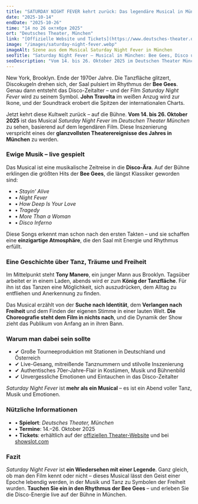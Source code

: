 ```yaml
---
title: "SATURDAY NIGHT FEVER kehrt zurück: Das legendäre Musical in München"
date: "2025-10-14"
endDate: "2025-10-26"
time: "14 по 26 октября 2025"
ort: "Deutsches Theater, München"
link: "[Offizielle Website und Tickets](https://www.deutsches-theater.de/saturday-night-fever/)"
image: "/images/saturday-night-fever.webp"
imageAlt: Szene aus dem Musical Saturday Night Fever in München
seoTitle: "Saturday Night Fever — Musical in München: Bee Gees, Disco und Live-Musik"
seoDescription: "Vom 14. bis 26. Oktober 2025 im Deutschen Theater München: Das legendäre Musical Saturday Night Fever mit den größten Bee Gees-Hits live auf der Bühne."
---
```


New York, Brooklyn. Ende der 1970er Jahre. Die Tanzfläche glitzert, Discokugeln drehen sich, der Saal pulsiert im Rhythmus der **Bee Gees**. Genau dann entsteht das Disco-Zeitalter – und der Film *Saturday Night Fever* wird zu seinem Symbol. **John Travolta** im weißen Anzug wird zur Ikone, und der Soundtrack erobert die Spitzen der internationalen Charts.

Jetzt kehrt diese Kultwelt zurück – auf die Bühne. **Vom 14. bis 26. Oktober 2025** ist das Musical *Saturday Night Fever* im *Deutschen Theater München* zu sehen, basierend auf dem legendären Film. Diese Inszenierung verspricht eines der **glanzvollsten Theaterereignisse des Jahres in München** zu werden.

### Ewige Musik – live gespielt

Das Musical ist eine musikalische Zeitreise in die **Disco-Ära**. Auf der Bühne erklingen die größten Hits der **Bee Gees**, die längst Klassiker geworden sind:

- • *Stayin’ Alive*  
- • *Night Fever*  
- • *How Deep Is Your Love*  
- • *Tragedy*  
- • *More Than a Woman*  
- • *Disco Inferno*

Diese Songs erkennt man schon nach den ersten Takten – und sie schaffen eine **einzigartige Atmosphäre**, die den Saal mit Energie und Rhythmus erfüllt.

### Eine Geschichte über Tanz, Träume und Freiheit

Im Mittelpunkt steht **Tony Manero**, ein junger Mann aus Brooklyn. Tagsüber arbeitet er in einem Laden, abends wird er zum **König der Tanzfläche**. Für ihn ist das Tanzen eine Möglichkeit, sich auszudrücken, dem Alltag zu entfliehen und Anerkennung zu finden.

Das Musical erzählt von der **Suche nach Identität**, dem **Verlangen nach Freiheit** und dem Finden der eigenen Stimme in einer lauten Welt. **Die Choreografie steht dem Film in nichts nach**, und die Dynamik der Show zieht das Publikum von Anfang an in ihren Bann.

### Warum man dabei sein sollte

- ✔ Große Tourneeproduktion mit Stationen in Deutschland und Österreich  
- ✔ Live-Gesang, mitreißende Tanznummern und stilvolle Inszenierung  
- ✔ Authentisches 70er-Jahre-Flair in Kostümen, Musik und Bühnenbild  
- ✔ Unvergessliche Emotionen und Eintauchen in das Disco-Zeitalter

*Saturday Night Fever* ist **mehr als ein Musical** – es ist ein Abend voller Tanz, Musik und Emotionen.

### Nützliche Informationen

- • **Spielort**: *Deutsches Theater, München*  
- • **Termine**: 14.–26. Oktober 2025  
- • **Tickets**: erhältlich auf der [offiziellen Theater-Website](https://www.deutsches-theater.de/saturday-night-fever/) und bei [showslot.com](https://www.showslot.com)

### Fazit

*Saturday Night Fever* ist **ein Wiedersehen mit einer Legende**. Ganz gleich, ob man den Film kennt oder nicht – dieses Musical lässt den Geist einer Epoche lebendig werden, in der Musik und Tanz zu Symbolen der Freiheit wurden. **Tauchen Sie ein in den Rhythmus der Bee Gees** – und erleben Sie die Disco-Energie live auf der Bühne in München.
